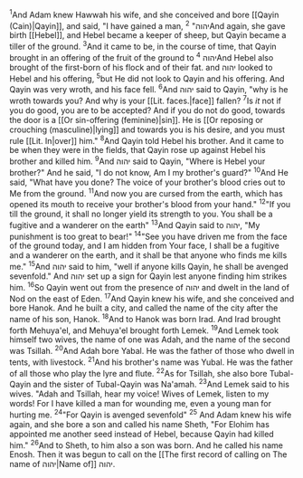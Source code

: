 <sup>1</sup>And Adam knew Hawwah his wife, and she conceived and bore [[Qayin (Cain)|Qayin]], and said, "I have gained a man, יהוה"
<sup>2</sup>And again, she gave birth [[Hebel]], and Hebel became a keeper of sheep, but Qayin became a tiller of the ground.
<sup>3</sup>And it came to be, in the course of time, that Qayin brought in an offering of the fruit of the ground to יהוה
<sup>4</sup>And Hebel also brought of the first-born of his flock and of their fat. and יהוה looked to Hebel and his offering,
<sup>5</sup>but He did not look to Qayin and his offering. And Qayin was very wroth, and his face fell.
<sup>6</sup>And יהוה said to Qayin, "why is he wroth towards you? And why is your [[Lit. faces.|face]] fallen?
<sup>7</sup>Is *it* not if you do good, you are to be accepted? And if you do not do good, towards the door is a [[Or sin-offering (feminine)|sin]]. He is [[Or reposing or crouching (masculine)|lying]] and towards you is his desire, and you must rule [[Lit. In|over]] him."
<sup>8</sup>And Qayin told Hebel his brother. And it came to be when they were in the fields, that Qayin rose up against Hebel his brother and killed him.
<sup>9</sup>And יהוה said to Qayin, "Where is Hebel your brother?" And he said, "I do not know, Am I my brother's guard?"
<sup>10</sup>And He said, "What have you done? The voice of your brother's blood cries out to Me from the ground.
<sup>11</sup>And now you are cursed from the earth, which has opened its mouth to receive your brother's blood from your hand."
<sup>12</sup>"If you till the ground, it shall no longer yield its strength to you. You shall be a fugitive and a wanderer on the earth"
<sup>13</sup>And Qayin said to יהוה, "My punishment is too great to bear!"
<sup>14</sup>"See you have driven me from the face of the ground today, and I am hidden from Your face, I shall be a fugitive and a wanderer on the earth, and it shall be that anyone who finds me kills me."
<sup>15</sup>And יהוה said to him, "well if anyone kills Qayin, he shall be avenged sevenfold." And יהוה set up a sign for Qayin lest anyone finding him strikes him.
<sup>16</sup>So Qayin went out from the presence of יהוה and dwelt in the land of Nod on the east of Eden.
<sup>17</sup>And Qayin knew his wife, and she conceived and bore Hanok. And he built a city, and called the name of the city after the name of his son, Hanok.
<sup>18</sup>And to Hanok was born Irad. And Irad brought forth Mehuya'el, and Mehuya'el brought forth Lemek.
<sup>19</sup>And Lemek took himself two wives, the name of one was Adah, and the name of the second was Tsillah.
<sup>20</sup>And Adah bore Yabal. He was the father of those who dwell in tents, with livestock.
<sup>21</sup>And his brother's name was Yubal. He was the father of all those who play the lyre and flute.
<sup>22</sup>As for Tsillah, she also bore Tubal-Qayin and the sister of Tubal-Qayin was Na'amah.
<sup>23</sup>And Lemek said to his wives. "Adah and Tsillah, hear my voice! Wives of Lemek, listen to my words! For I have killed a man for wounding me, even a young man for hurting me.
<sup>24</sup>"For Qayin is avenged sevenfold"
<sup>25</sup> And Adam knew his wife again, and she bore a son and called his name Sheth, "For Elohim has appointed me another seed instead of Hebel, because Qayin had killed him."
<sup>26</sup>And to Sheth, to him also a son was born. And he called his name Enosh. Then it was begun to call on the [[The first record of calling on The name of יהוה|Name of]] יהוה.
